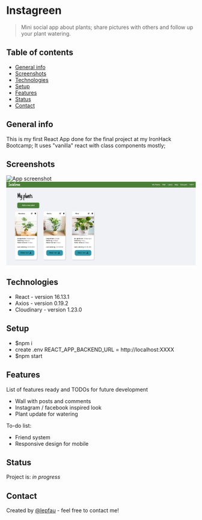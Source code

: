 # Instagreen

> Mini social app about plants; share pictures with others and follow up your plant watering.

## Table of contents

- [General info](#general-info)
- [Screenshots](#screenshots)
- [Technologies](#technologies)
- [Setup](#setup)
- [Features](#features)
- [Status](#status)
- [Contact](#contact)

## General info

This is my first React App done for the final project at my IronHack Bootcamp;
It uses "vanilla" react with class components mostly;

## Screenshots

![App screenshot](./public/instagreen.gif)
![Create form screenshot](./public/instagreenscreen2.png)

## Technologies

- React - version 16.13.1
- Axios - version 0.19.2
- Cloudinary - version 1.23.0

## Setup

- $npm i
- create .env REACT_APP_BACKEND_URL = http://localhost:XXXX
- $npm start

## Features

List of features ready and TODOs for future development

- Wall with posts and comments
- Instagram / facebook inspired look
- Plant update for watering

To-do list:

- Friend system
- Responsive design for mobile

## Status

Project is: _in progress_

## Contact

Created by [@lepfau](https://www.github.com/lepfau) - feel free to contact me!
